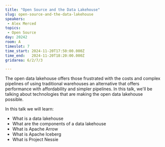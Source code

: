 ```yaml
---
title: "Open Source and the Data Lakehouse"
slug: open-source-and-the-data-lakehouse
speakers:
 - Alex Merced
topics:
 - Open Source
day: 20242
room: A
timeslot: 7
time_start: 2024-11-20T17:50:00.000Z
time_end:   2024-11-20T18:20:00.000Z
gridarea: 6/2/7/3

---
```


The open data lakehouse offers those frustrated with the costs and complex pipelines of using traditional warehouses an alternative that offers performance with affordability and simpler pipelines. In this talk, we'll be talking about technologies that are making the open data lakehouse possible.
 
In this talk we will learn:
 - What is a data lakehouse
 - What are the components of a data lakehouse
 - What is Apache Arrow
 - What is Apache Iceberg
 - What is Project Nessie